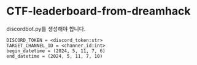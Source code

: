 # CTF-leaderboard-from-dreamhack
discordbot.py를 생성해야 합니다.
```
DISCORD_TOKEN = <discord_token:str>
TARGET_CHANNEL_ID = <channer_id:int>
begin_datetime = (2024, 5, 11, 7, 6)
end_datetime = (2024, 5, 11, 7, 10)
```